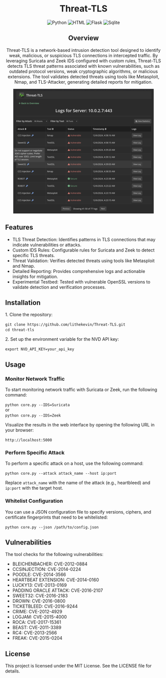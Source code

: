 <div align="center">
  <h1>Threat-TLS</h1>
  <p>
    <img src="https://img.shields.io/badge/Python-3776AB?logo=python&logoColor=fff" alt="Python" height="22">
    <img src="https://img.shields.io/badge/HTML-%23E34F26.svg?logo=html5&logoColor=white" alt="HTML" height="22">
    <img src="https://img.shields.io/badge/Flask-000?logo=flask&logoColor=fff" alt="Flask" height="22">
    <img src="https://img.shields.io/badge/SQLite-%2307405e.svg?logo=sqlite&logoColor=white" alt="Sqlite" height="22">
  </p>
</div>

<div id="overview" align="center">
  <h2>Overview</h2>
  <p>Threat-TLS is a network-based intrusion detection tool designed to identify weak, malicious, or suspicious TLS connections in intercepted traffic. By leveraging Suricata and Zeek IDS configured with custom rules, Threat-TLS detects TLS threat patterns associated with known vulnerabilities, such as outdated protocol versions, weak cryptographic algorithms, or malicious extensions. The tool validates detected threats using tools like Metasploit, Nmap, and TLS-Attacker, generating detailed reports for mitigation.<p>
    <img src="static/serverDetails.png" alt="Server Details" height="400">
  </p>
</div>

<div id="features" align="left">
  <h2>Features</h2>
  <ul>
    <li>TLS Threat Detection: Identifies patterns in TLS connections that may indicate vulnerabilities or attacks.</li>
    <li>Custom IDS Rules: Configurable rules for Suricata and Zeek to detect specific TLS threats.</li>
    <li>Threat Validation: Verifies detected threats using tools like Metasploit and Nmap.</li>
    <li>Detailed Reporting: Provides comprehensive logs and actionable insights for mitigation.</li>
    <li>Experimental Testbed: Tested with vulnerable OpenSSL versions to validate detection and verification processes.</li>
  </ul>
</div>

<div id="installation" align="left">
  <h2>Installation</h2>
  <p>1. Clone the repository:</p>
  <p>
    <code>git clone https://github.com/lithekevin/Threat-TLS.git</code><br>
    <code>cd threat-tls</code>
  </p>
  <p>2. Set up the environment variable for the NVD API key:</p>
  <p>
    <code>export NVD_API_KEY=your_api_key</code>
  </p>
</div>

<div id="usage" align="left">
  <h2>Usage</h2>
  <h3>Monitor Network Traffic</h3>
  <p>To start monitoring network traffic with Suricata or Zeek, run the following command:</p>
  <p>
    <code>python core.py --IDS=Suricata</code><br>
or<br>
    <code>python core.py --IDS=Zeek</code>
  </p>
  <p>Visualize the results in the web interface by opening the following URL in your browser:</p>
  <p>
    <code>http://localhost:5000</code>
  </p>

<h3>Perform Specific Attack</h3>
  <p>To perform a specific attack on a host, use the following command:</p>
  <p>
    <code>python core.py --attack attack_name --host ip:port</code>
  </p>
  <p>Replace <code>attack_name</code> with the name of the attack (e.g., heartbleed) and <code>ip:port</code> with the target host.</p>

<h3>Whitelist Configuration</h3>
  <p>You can use a JSON configuration file to specify versions, ciphers, and certificate fingerprints that need to be whitelisted:</p>
  <p>
    <code>python core.py --json /path/to/config.json</code>
  </p>
</div>

<div id="vulnerabilities" align="left">
  <h2>Vulnerabilities</h2>
  <p>The tool checks for the following vulnerabilities:</p>
  <ul>
    <li>BLEICHENBACHER: CVE-2012-0884</li>
    <li>CCSINJECTION: CVE-2014-0224</li>
    <li>POODLE: CVE-2014-3566</li>
    <li>HEARTBEAT EXTENSION: CVE-2014-0160</li>
    <li>LUCKY13: CVE-2013-0169</li>
    <li>PADDING ORACLE ATTACK: CVE-2016-2107</li>
    <li>SWEET32: CVE-2016-2183</li>
    <li>DROWN: CVE-2016-0800</li>
    <li>TICKETBLEED: CVE-2016-9244</li>
    <li>CRIME: CVE-2012-4929</li>
    <li>LOGJAM: CVE-2015-4000</li>
    <li>ROCA: CVE-2017-15361</li>
    <li>BEAST: CVE-2011-3389</li>
    <li>RC4: CVE-2013-2566</li>
    <li>FREAK: CVE-2015-0204</li>
  </ul>
</div>

<div id="license" align="left">
  <h2>License</h2>
  <p>This project is licensed under the MIT License. See the LICENSE file for details.</p>
</div>